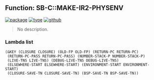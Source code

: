 ## Function: SB-C::MAKE-IR2-PHYSENV
[![package](https://img.shields.io/badge/Package-SB--C-5f9ea0.svg?style=social&colorA=999999)](../) [![type](https://img.shields.io/badge/Type-Function-5f9ea0.svg?style=social&colorA=999999)](../#function) [![github](https://img.shields.io/badge/GitHub-View_the_source-5f9ea0.svg?style=social&colorA=999999&logo=github)](https://github.com/sbcl/sbcl/blob/master/src/compiler/vop.lisp/) 

> No description.

### Lambda list
```
(&KEY (CLOSURE CLOSURE) (OLD-FP OLD-FP) (RETURN-PC RETURN-PC)
 (RETURN-PC-PASS RETURN-PC-PASS) (NUMBER-STACK-P NUMBER-STACK-P)
 (LIVE-TNS LIVE-TNS) (DEBUG-LIVE-TNS DEBUG-LIVE-TNS)
 (ELSEWHERE-START ELSEWHERE-START) (ENVIRONMENT-START ENVIRONMENT-START)
 (CLOSURE-SAVE-TN CLOSURE-SAVE-TN) (BSP-SAVE-TN BSP-SAVE-TN))
```

